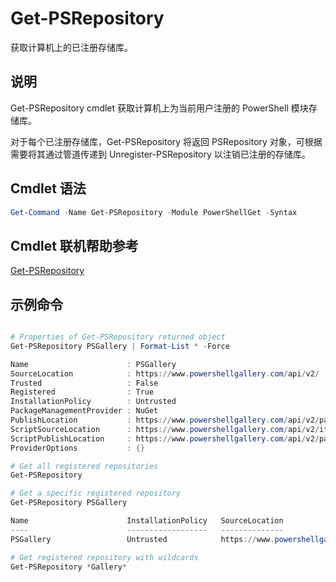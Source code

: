 # Get-PSRepository

获取计算机上的已注册存储库。

## 说明

Get-PSRepository cmdlet 获取计算机上为当前用户注册的 PowerShell 模块存储库。

对于每个已注册存储库，Get-PSRepository 将返回 PSRepository 对象，可根据需要将其通过管道传递到 Unregister-PSRepository 以注销已注册的存储库。

## Cmdlet 语法
```powershell
Get-Command -Name Get-PSRepository -Module PowerShellGet -Syntax
```

## Cmdlet 联机帮助参考

[Get-PSRepository](http://go.microsoft.com/fwlink/?LinkID=517127)

## 示例命令

```powershell

# Properties of Get-PSRepository returned object
Get-PSRepository PSGallery | Format-List * -Force

Name                      : PSGallery
SourceLocation            : https://www.powershellgallery.com/api/v2/
Trusted                   : False
Registered                : True
InstallationPolicy        : Untrusted
PackageManagementProvider : NuGet
PublishLocation           : https://www.powershellgallery.com/api/v2/package/
ScriptSourceLocation      : https://www.powershellgallery.com/api/v2/items/psscript/
ScriptPublishLocation     : https://www.powershellgallery.com/api/v2/package/
ProviderOptions           : {}

# Get all registered repositories
Get-PSRepository

# Get a specific registered repository
Get-PSRepository PSGallery

Name                      InstallationPolicy   SourceLocation
----                      ------------------   --------------
PSGallery                 Untrusted            https://www.powershellgallery.com/api/v2/

# Get registered repository with wildcards
Get-PSRepository *Gallery*

```

<!--HONumber=Aug16_HO3-->


